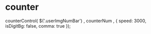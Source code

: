 # counter

counterControl( $('.userImgNumBar') , counterNum , {
	speed: 3000,
	isDigitBg: false,
	comma: true
});
